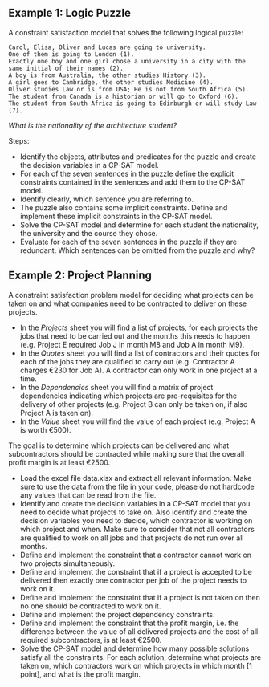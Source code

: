 
## Example 1: Logic Puzzle

A constraint satisfaction model that solves the following logical puzzle:

```
Carol, Elisa, Oliver and Lucas are going to university.
One of them is going to London (1).
Exactly one boy and one girl chose a university in a city with the same initial of their names (2).
A boy is from Australia, the other studies History (3).
A girl goes to Cambridge, the other studies Medicine (4).
Oliver studies Law or is from USA; He is not from South Africa (5).
The student from Canada is a historian or will go to Oxford (6).
The student from South Africa is going to Edinburgh or will study Law (7).
```

*What is the nationality of the architecture student?*

Steps:

- Identify the objects, attributes and predicates for the puzzle and create the decision variables in a CP-SAT model.
- For each of the seven sentences in the puzzle define the explicit constraints contained in the sentences and add them to the CP-SAT model. 
- Identify clearly, which sentence you are referring to.
- The puzzle also contains some implicit constraints. Define and implement these implicit constraints in the CP-SAT model.
- Solve the CP-SAT model and determine for each student the nationality, the university and the course they chose.
- Evaluate for each of the seven sentences in the puzzle if they are redundant. Which sentences can be omitted from the puzzle and why? 

## Example 2: Project Planning

A constraint satisfaction problem model for deciding what projects can be taken on and what companies need to be contracted to deliver on these projects. 

- In the *Projects* sheet you will find a list of projects, for each projects the jobs that need to be carried out and the months this needs to happen (e.g. Project E required Job J in month M8 and Job A in month M9).
- In the *Quotes* sheet you will find a list of contractors and their quotes for each of the jobs they are qualified to carry out (e.g. Contractor A charges €230 for Job A). A contractor can only work in one project at a time.
- In the *Dependencies* sheet you will find a matrix of project dependencies indicating which projects are pre-requisites for the delivery of other projects (e.g. Project B can only be taken on, if also Project A is taken on).
- In the *Value* sheet you will find the value of each project (e.g. Project A is worth €500).

The goal is to determine which projects can be delivered and what subcontractors should be contracted while making sure that the overall profit margin is at least €2500.

- Load the excel file data.xlsx and extract all relevant information. Make sure to use the data from the file in your code, please do not hardcode any values that can be read from the file.
- Identify and create the decision variables in a CP-SAT model that you need to decide what projects to take on. Also identify and create the decision variables you need to decide, which contractor is working on which project and when. Make sure to consider that not all contractors are qualified to work on all jobs and that projects do not run over all months.
- Define and implement the constraint that a contractor cannot work on two projects simultaneously.
- Define and implement the constraint that if a project is accepted to be delivered then exactly one contractor per job of the project needs to work on it.
- Define and implement the constraint that if a project is not taken on then no one should be contracted to work on it.
- Define and implement the project dependency constraints.
- Define and implement the constraint that the profit margin, i.e. the difference
between the value of all delivered projects and the cost of all required
subcontractors, is at least €2500.
- Solve the CP-SAT model and determine how many possible solutions satisfy all the
constraints. For each solution, determine what projects are taken on, which contractors work on which projects in which month [1 point], and what is the profit margin.